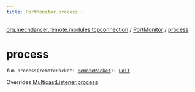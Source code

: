 ```yaml
---
title: PortMonitor.process - 
---
```


[org.mechdancer.remote.modules.tcpconnection](../index.html) / [PortMonitor](index.html) / [process](./process.html)

# process

`fun process(remotePacket: `[`RemotePacket`](../../org.mechdancer.remote.protocol/-remote-packet/index.html)`): `[`Unit`](https://kotlinlang.org/api/latest/jvm/stdlib/kotlin/-unit/index.html)

Overrides [MulticastListener.process](../../org.mechdancer.remote.modules.multicast/-multicast-listener/process.html)

